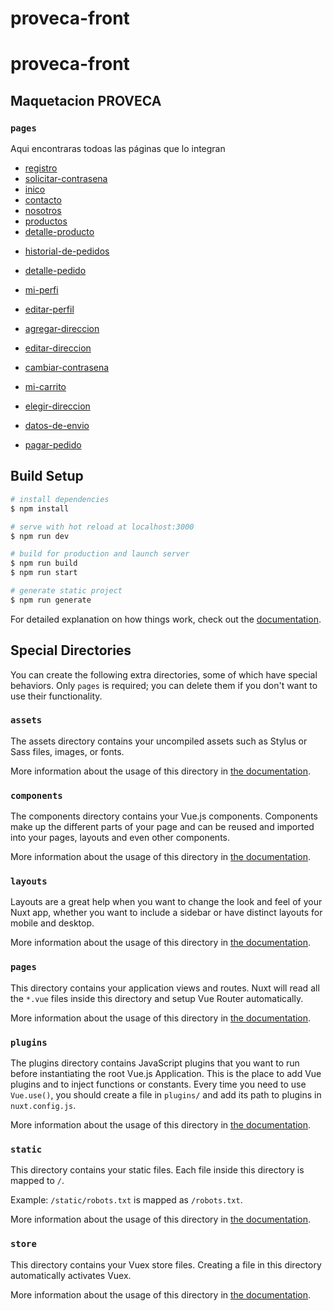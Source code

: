 # proveca-front

# proveca-front

## Maquetacion PROVECA

### `pages`

Aqui encontraras todoas las páginas que lo integran

- [registro](https://github.com/magnoliaeb/proveca-fronted/registro)
- [solicitar-contrasena](https://github.com/magnoliaeb/proveca-fronted/solicitar-contrasena)
- [inico](https://github.com/magnoliaeb/proveca-fronted/)
- [contacto](https://github.com/magnoliaeb/proveca-fronted/contacto)
- [nosotros](https://github.com/magnoliaeb/proveca-fronted/nosotros)
- [productos](https://github.com/magnoliaeb/proveca-fronted/productos)
- [detalle-producto](https://github.com/magnoliaeb/proveca-fronted/productos/1/1)
<!-- - [login](https://github.com/magnoliaeb/proveca-fronted/login) -->
- [historial-de-pedidos](https://github.com/magnoliaeb/proveca-fronted/historial-de-pedidos)
- [detalle-pedido](https://github.com/magnoliaeb/proveca-fronted/historial-de-pedidos/3472983)

- [mi-perfi](https://github.com/magnoliaeb/proveca-fronted/mi-perfil)
- [editar-perfil](https://github.com/magnoliaeb/proveca-fronted/mi-perfil/editar-perfil)
- [agregar-direccion](https://github.com/magnoliaeb/proveca-fronted/mi-perfil/agregar-direccion)
- [editar-direccion](https://github.com/magnoliaeb/proveca-fronted/mi-perfil/editar-direccion/12)
- [cambiar-contrasena](https://github.com/magnoliaeb/proveca-fronted/mi-perfil/cambiar-contrasena)

- [mi-carrito](https://github.com/magnoliaeb/proveca-fronted/mi-carrito)
- [elegir-direccion](https://github.com/magnoliaeb/proveca-fronted/mi-carrito/elegir-direccion)
- [datos-de-envio](https://github.com/magnoliaeb/proveca-fronted/mi-carrito/datos-de-envio)
- [pagar-pedido](https://github.com/magnoliaeb/proveca-fronted/pagar-pedido/12)

## Build Setup

```bash
# install dependencies
$ npm install

# serve with hot reload at localhost:3000
$ npm run dev

# build for production and launch server
$ npm run build
$ npm run start

# generate static project
$ npm run generate
```

For detailed explanation on how things work, check out the [documentation](https://nuxtjs.org).

## Special Directories

You can create the following extra directories, some of which have special behaviors. Only `pages` is required; you can delete them if you don't want to use their functionality.

### `assets`

The assets directory contains your uncompiled assets such as Stylus or Sass files, images, or fonts.

More information about the usage of this directory in [the documentation](https://nuxtjs.org/docs/2.x/directory-structure/assets).

### `components`

The components directory contains your Vue.js components. Components make up the different parts of your page and can be reused and imported into your pages, layouts and even other components.

More information about the usage of this directory in [the documentation](https://nuxtjs.org/docs/2.x/directory-structure/components).

### `layouts`

Layouts are a great help when you want to change the look and feel of your Nuxt app, whether you want to include a sidebar or have distinct layouts for mobile and desktop.

More information about the usage of this directory in [the documentation](https://nuxtjs.org/docs/2.x/directory-structure/layouts).

### `pages`

This directory contains your application views and routes. Nuxt will read all the `*.vue` files inside this directory and setup Vue Router automatically.

More information about the usage of this directory in [the documentation](https://nuxtjs.org/docs/2.x/get-started/routing).

### `plugins`

The plugins directory contains JavaScript plugins that you want to run before instantiating the root Vue.js Application. This is the place to add Vue plugins and to inject functions or constants. Every time you need to use `Vue.use()`, you should create a file in `plugins/` and add its path to plugins in `nuxt.config.js`.

More information about the usage of this directory in [the documentation](https://nuxtjs.org/docs/2.x/directory-structure/plugins).

### `static`

This directory contains your static files. Each file inside this directory is mapped to `/`.

Example: `/static/robots.txt` is mapped as `/robots.txt`.

More information about the usage of this directory in [the documentation](https://nuxtjs.org/docs/2.x/directory-structure/static).

### `store`

This directory contains your Vuex store files. Creating a file in this directory automatically activates Vuex.

More information about the usage of this directory in [the documentation](https://nuxtjs.org/docs/2.x/directory-structure/store).

